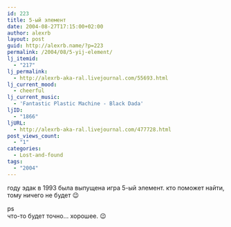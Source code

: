 ```yaml
---
id: 223
title: 5-ый элемент
date: 2004-08-27T17:15:00+02:00
author: alexrb
layout: post
guid: http://alexrb.name/?p=223
permalink: /2004/08/5-yij-element/
lj_itemid:
  - "217"
lj_permalink:
  - http://alexrb-aka-ral.livejournal.com/55693.html
lj_current_mood:
  - cheerful
lj_current_music:
  - 'Fantastic Plastic Machine - Black Dada'
ljID:
  - "1866"
ljURL:
  - http://alexrb-aka-ral.livejournal.com/477728.html
post_views_count:
  - "1"
categories:
  - Lost-and-found
tags:
  - "2004"
---
```

году эдак в 1993 была выпущена игра 5-ый элемент. кто поможет найти, тому ничего не будет 😉

ps  
что-то будет точно&#8230; хорошее. 😉